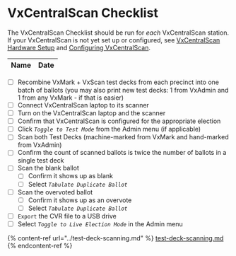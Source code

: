 # VxCentralScan Checklist

The VxCentralScan Checklist should be run for _each_ VxCentralScan station. If your VxCentralScan is not yet set up or configured, see [VxCentralScan Hardware Setup](../../central-system-setup/vxcentralscan-hardware-setup.md) and [Configuring VxCentralScan](../../central-system-setup/configure-ballot-scanner.md).

| Name | Date |
| ---- | ---- |

* [ ] Recombine VxMark + VxScan test decks from each precinct into one batch of ballots (you may also print new test decks: 1 from VxAdmin and 1 from any VxMark - if that is easier)
* [ ] Connect VxCentralScan laptop to its scanner
* [ ] Turn on the VxCentralScan laptop and the scanner
* [ ] Confirm that VxCentralScan is configured for the appropriate election
* [ ] Click _`Toggle to Test Mode`_ from the Admin menu (if applicable)
* [ ] Scan both Test Decks (machine-marked from VxMark and hand-marked from VxAdmin)
* [ ] Confirm the count of scanned ballots is twice the number of ballots in a single test deck
* [ ] Scan the blank ballot
  * [ ] Confirm it shows up as blank
  * [ ] Select _`Tabulate Duplicate Ballot`_
* [ ] Scan the overvoted ballot
  * [ ] Confirm it shows up as an overvote
  * [ ] Select _`Tabulate Duplicate Ballot`_
* [ ] `Export` the CVR file to a USB drive
* [ ] Select _`Toggle to Live Election Mode`_ in the Admin menu

{% content-ref url="../test-deck-scanning.md" %}
[test-deck-scanning.md](../test-deck-scanning.md)
{% endcontent-ref %}

